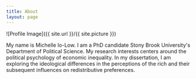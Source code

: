 ```yaml
---
title: About
layout: page
---
```

![Profile Image]({{ site.url }}/{{ site.picture }})

<p>My name is Michelle Io-Low. I am a PhD candidate Stony Brook University's Department of Political Science. My research interests centers around the political psychology of economic inequality. In my dissertation, I am exploring the ideological differences in the perceptions of the rich and their subsequent influences on redistributive preferences.</p>

